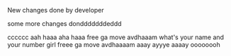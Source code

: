 New changes done by developer

some more changes dondddddddeddd


cccccc
aah haaa aha haaa
free ga move avdhaaam 
what's your name and your number girl
freee ga move avdhaaaam
aaay ayyye aaaay oooooooh
